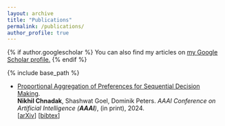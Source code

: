```yaml
---
layout: archive
title: "Publications"
permalink: /publications/
author_profile: true
---
```


{% if author.googlescholar %}
  You can also find my articles on <u><a href="{{author.googlescholar}}">my Google Scholar profile</a>.</u>
{% endif %}

<!--
{% include base_path %}

{% for post in site.publications reversed %}
  {% include archive-single.html %}
{% endfor %}


You can also find my articles on 
<a href="https://scholar.google.com/citations?user=F5qzvmkAAAAJ&hl=en">my Google Scholar profile</a>.
-->

{% include base_path %}

* [Proportional Aggregation of Preferences for Sequential Decision Making]().     
    **Nikhil Chnadak**, Shashwat Goel, Dominik Peters.
    <i>AAAI Conference on Artificial Intelligence (**AAAI**)</i>, (in print), 2024.            
    [[arXiv](https://arxiv.org/abs/2306.14858)]
    [<a href="javascript:void(0)" onclick="(function(target, id) { if ($('#' + id).css('display') == 'block') { $('#' + id).hide('fast'); $(target).text('bibtex') } else { $('#' + id).show('fast'); $(target).text('bibtex▲') } })(this, 'bibtex-chandak2023proportional');">bibtex</a>]
    <!-- [[code](https://github.com/lunjohnzhang/warehouse_env_gen_nca_public)]   -->  
<div id="bibtex-chandak2023proportional" style="display:none">
<pre>@article{chandak2023proportional,
  title={Proportional Aggregation of Preferences for Sequential Decision Making},
  author={Chandak, Nikhil and Goel, Shashwat and Peters, Dominik},
  journal={arXiv preprint arXiv:2306.14858},
  year={2023}
}
</pre></div>

<!--
* [Multi-Robot Geometric Task-and-Motion Planning for Collaborative Manipulation Tasks](https://jiaoyangli.me/publications/ZhangAR23).          
    Hejia Zhang, Shao-Hung Chan, Jie Zhong,  **Jiaoyang Li**, Peter Kolapo, Sven Koenig, Zach Agioutantis, Steven Schafrik and Stefanos Nikolaidis.            
    <i>Autonomous Robots</i>, (in print), 2023.               
    [<a href="javascript:void(0)" onclick="(function(target, id) { if ($('#' + id).css('display') == 'block') { $('#' + id).hide('fast'); $(target).text('bibtex') } else { $('#' + id).show('fast'); $(target).text('bibtex▲') } })(this, 'bibtex-ZhangAR23');">bibtex</a>]
    [[publisher](https://doi.org/10.1007/s10514-023-10148-y)]
<div id="bibtex-ZhangAR23" style="display:none">
<pre>@article{ZhangAR23,
  author    = {Hejia Zhang and Shao-Hung Chan and Jie Zhong and Jiaoyang Li and Peter Kolapo and Sven Koenig and Zach Agioutantis and Steven Schafrik and Stefanos Nikolaidis.},
  title     = {Multi-robot geometric task-and-motion planning for collaborative manipulation tasks},
  journal   = {Autonomous Robots},
  year      = {2023},
  doi       = {https://doi.org/10.1007/s10514-023-10148-y},
}
</pre></div>
-->
